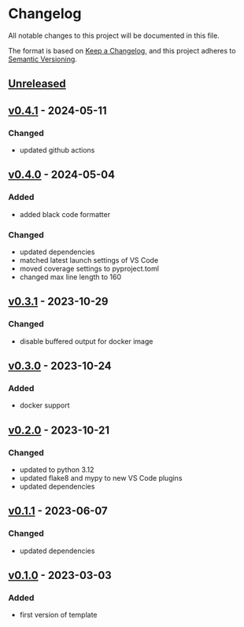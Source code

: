 # Changelog

All notable changes to this project will be documented in this file.

The format is based on [Keep a Changelog](https://keepachangelog.com/en/1.0.0/),
and this project adheres to [Semantic Versioning](https://semver.org/spec/v2.0.0.html).

## [Unreleased]

## [v0.4.1] - 2024-05-11
### Changed
- updated github actions

## [v0.4.0] - 2024-05-04
### Added
- added black code formatter
### Changed
- updated dependencies
- matched latest launch settings of VS Code
- moved coverage settings to pyproject.toml
- changed max line length to 160

## [v0.3.1] - 2023-10-29
### Changed
- disable buffered output for docker image

## [v0.3.0] - 2023-10-24
### Added
- docker support

## [v0.2.0] - 2023-10-21
### Changed
- updated to python 3.12
- updated flake8 and mypy to new VS Code plugins
- updated dependencies

## [v0.1.1] - 2023-06-07
### Changed
- updated dependencies

## [v0.1.0] - 2023-03-03
### Added
- first version of template

[unreleased]: https://github.com/yawn77/tmplpython/compare/v0.4.1...HEAD
[v0.4.1]: https://github.com/yawn77/tmplpython/compare/v0.4.0...v0.4.1
[v0.4.0]: https://github.com/yawn77/tmplpython/compare/v0.3.1...v0.4.0
[v0.3.1]: https://github.com/yawn77/tmplpython/compare/v0.3.0...v0.3.1
[v0.3.0]: https://github.com/yawn77/tmplpython/compare/v0.2.0...v0.3.0
[v0.2.0]: https://github.com/yawn77/tmplpython/compare/v0.1.1...v0.2.0
[v0.1.1]: https://github.com/yawn77/tmplpython/compare/v0.1.0...v0.1.1
[v0.1.0]: https://github.com/yawn77/tmplpython/releases/tag/v0.1.0
